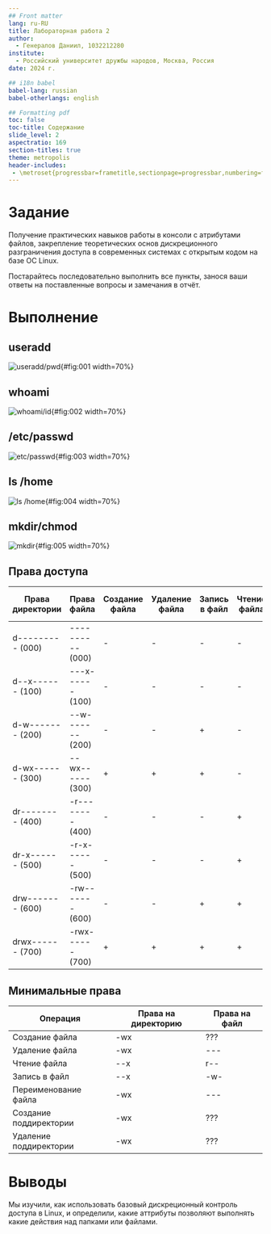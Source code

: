 ```yaml
---
## Front matter
lang: ru-RU
title: Лабораторная работа 2
author:
  - Генералов Даниил, 1032212280
institute:
  - Российский университет дружбы народов, Москва, Россия
date: 2024 г.

## i18n babel
babel-lang: russian
babel-otherlangs: english

## Formatting pdf
toc: false
toc-title: Содержание
slide_level: 2
aspectratio: 169
section-titles: true
theme: metropolis
header-includes:
 - \metroset{progressbar=frametitle,sectionpage=progressbar,numbering=fraction}
---
```


# Задание

Получение практических навыков работы в консоли с атрибутами файлов, закрепление теоретических основ дискреционного разграничения доступа в современных системах с открытым кодом на базе ОС Linux.

Постарайтесь последовательно выполнить все пункты, занося ваши ответы на поставленные вопросы и замечания в отчёт.

# Выполнение

## useradd

![useradd/pwd](image/Screenshot_0001.png){#fig:001 width=70%}

## whoami

![whoami/id](image/Screenshot_0002.png){#fig:002 width=70%}

## /etc/passwd

![etc/passwd](image/Screenshot_0003.png){#fig:003 width=70%}

## ls /home

![ls /home](image/Screenshot_0004.png){#fig:004 width=70%}

## mkdir/chmod

![mkdir](image/Screenshot_0005.png){#fig:005 width=70%}

## Права доступа

Права директории | Права файла | Создание файла | Удаление файла | Запись в файл | Чтение файла | Смена директории | Просмотр файлов в директории | Переименование файла | Смена атрибутов файла
---|---|---|---|---|---|---|---|---|---
d--------- (000) | ---------- (000) | - | - | - | - | - | - | - | -
d--x------ (100) | ---x------ (100) | - | - | - | - | + | - | - | +
d-w------- (200) | --w------- (200) | - | - | + | - | - | - | - | -
d-wx------ (300) | --wx------ (300) | + | + | + | - | + | - | + | +
dr-------- (400) | -r-------- (400) | - | - | - | + | - | - | - | -
dr-x------ (500) | -r-x------ (500) | - | - | - | + | + | + | - | -
drw------- (600) | -rw------- (600) | - | - | + | + | - | - | - | -
drwx------ (700) | -rwx------ (700) | + | + | + | + | + | + | + | +


## Минимальные права

Операция | Права на директорию | Права на файл
---|---|---
Создание файла         | -wx | ???
Удаление файла         | -wx | ---
Чтение файла           | --x | r--
Запись в файл          | --x | -w-
Переименование файла   | -wx | ---
Создание поддиректории | -wx | ???
Удаление поддиректории | -wx | ???

# Выводы

Мы изучили, как использовать базовый дискреционный контроль доступа в Linux,
и определили, какие аттрибуты позволяют выполнять какие действия над папками или файлами.
